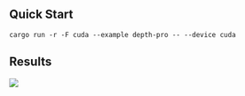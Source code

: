 ## Quick Start

```shell
cargo run -r -F cuda --example depth-pro -- --device cuda
```


## Results

![](https://github.com/jamjamjon/assets/releases/download/depth-pro/demo-depth-pro.png)

